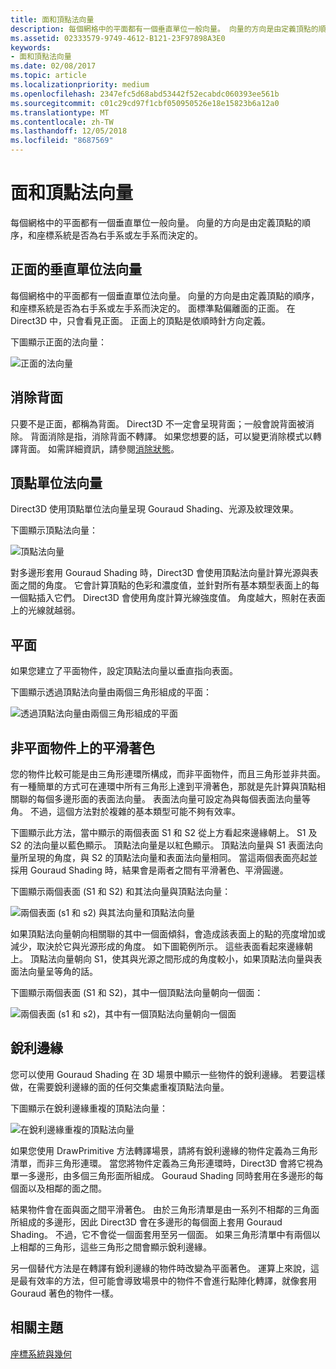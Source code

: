 ```yaml
---
title: 面和頂點法向量
description: 每個網格中的平面都有一個垂直單位一般向量。 向量的方向是由定義頂點的順序，和座標系統是否為右手系或左手系而決定的。
ms.assetid: 02333579-9749-4612-B121-23F97898A3E0
keywords:
- 面和頂點法向量
ms.date: 02/08/2017
ms.topic: article
ms.localizationpriority: medium
ms.openlocfilehash: 2347efc5d68abd53442f52ecabdc060393ee561b
ms.sourcegitcommit: c01c29cd97f1cbf050950526e18e15823b6a12a0
ms.translationtype: MT
ms.contentlocale: zh-TW
ms.lasthandoff: 12/05/2018
ms.locfileid: "8687569"
---
```

# <a name="face-and-vertex-normal-vectors"></a>面和頂點法向量


每個網格中的平面都有一個垂直單位一般向量。 向量的方向是由定義頂點的順序，和座標系統是否為右手系或左手系而決定的。

## <a name="span-idperpendicularunitnormalvectorforafrontfacespanspan-idperpendicularunitnormalvectorforafrontfacespanspan-idperpendicularunitnormalvectorforafrontfacespanperpendicular-unit-normal-vector-for-a-front-face"></a><span id="Perpendicular_unit_normal_vector_for_a_front_face"></span><span id="perpendicular_unit_normal_vector_for_a_front_face"></span><span id="PERPENDICULAR_UNIT_NORMAL_VECTOR_FOR_A_FRONT_FACE"></span>正面的垂直單位法向量


每個網格中的平面都有一個垂直單位法向量。 向量的方向是由定義頂點的順序，和座標系統是否為右手系或左手系而決定的。 面標準點偏離面的正面。 在 Direct3D 中，只會看見正面。 正面上的頂點是依順時針方向定義。

下圖顯示正面的法向量：

![正面的法向量](images/nrmlvect.png)

## <a name="span-idcullingbackfacesspanspan-idcullingbackfacesspanspan-idcullingbackfacesspanculling-back-faces"></a><span id="Culling_back_faces"></span><span id="culling_back_faces"></span><span id="CULLING_BACK_FACES"></span>消除背面


只要不是正面，都稱為背面。 Direct3D 不一定會呈現背面；一般會說背面被消除。 背面消除是指，消除背面不轉譯。 如果您想要的話，可以變更消除模式以轉譯背面。 如需詳細資訊，請參閱[消除狀態](https://msdn.microsoft.com/library/windows/desktop/bb204882)。

## <a name="span-idvertexunitnormalsspanspan-idvertexunitnormalsspanspan-idvertexunitnormalsspanvertex-unit-normals"></a><span id="Vertex_unit_normals"></span><span id="vertex_unit_normals"></span><span id="VERTEX_UNIT_NORMALS"></span>頂點單位法向量


Direct3D 使用頂點單位法向量呈現 Gouraud Shading、光源及紋理效果。

下圖顯示頂點法向量：

![頂點法向量](images/vertnrml.png)

對多邊形套用 Gouraud Shading 時，Direct3D 會使用頂點法向量計算光源與表面之間的角度。 它會計算頂點的色彩和濃度值，並針對所有基本類型表面上的每一個點插入它們。 Direct3D 會使用角度計算光線強度值。 角度越大，照射在表面上的光線就越弱。

## <a name="span-idflatsurfacesspanspan-idflatsurfacesspanspan-idflatsurfacesspanflat-surfaces"></a><span id="Flat_surfaces"></span><span id="flat_surfaces"></span><span id="FLAT_SURFACES"></span>平面


如果您建立了平面物件，設定頂點法向量以垂直指向表面。

下圖顯示透過頂點法向量由兩個三角形組成的平面：

![透過頂點法向量由兩個三角形組成的平面](images/flatvert.png)

## <a name="span-idsmoothshadingonanon-flatobjectspanspan-idsmoothshadingonanon-flatobjectspanspan-idsmoothshadingonanon-flatobjectspansmooth-shading-on-a-non-flat-object"></a><span id="Smooth_shading_on_a_non-flat_object"></span><span id="smooth_shading_on_a_non-flat_object"></span><span id="SMOOTH_SHADING_ON_A_NON-FLAT_OBJECT"></span>非平面物件上的平滑著色


您的物件比較可能是由三角形連環所構成，而非平面物件，而且三角形並非共面。 有一種簡單的方式可在連環中所有三角形上達到平滑著色，那就是先計算與頂點相關聯的每個多邊形面的表面法向量。 表面法向量可設定為與每個表面法向量等角。 不過，這個方法對於複雜的基本類型可能不夠有效率。

下圖顯示此方法，當中顯示的兩個表面 S1 和 S2 從上方看起來邊緣朝上。 S1 及 S2 的法向量以藍色顯示。 頂點法向量是以紅色顯示。 頂點法向量與 S1 表面法向量所呈現的角度，與 S2 的頂點法向量和表面法向量相同。 當這兩個表面亮起並採用 Gouraud Shading 時，結果會是兩者之間有平滑著色、平滑圓邊。

下圖顯示兩個表面 (S1 和 S2) 和其法向量與頂點法向量：

![兩個表面 (s1 和 s2) 與其法向量和頂點法向量](images/gvert.png)

如果頂點法向量朝向相關聯的其中一個面傾斜，會造成該表面上的點的亮度增加或減少，取決於它與光源形成的角度。 如下圖範例所示。 這些表面看起來邊緣朝上。 頂點法向量朝向 S1，使其與光源之間形成的角度較小，如果頂點法向量與表面法向量呈等角的話。

下圖顯示兩個表面 (S1 和 S2)，其中一個頂點法向量朝向一個面：

![兩個表面 (s1 和 s2)，其中有一個頂點法向量朝向一個面](images/gvert2.png)

## <a name="span-idsharpedgesspanspan-idsharpedgesspanspan-idsharpedgesspansharp-edges"></a><span id="Sharp_edges"></span><span id="sharp_edges"></span><span id="SHARP_EDGES"></span>銳利邊緣


您可以使用 Gouraud Shading 在 3D 場景中顯示一些物件的銳利邊緣。 若要這樣做，在需要銳利邊緣的面的任何交集處重複頂點法向量。

下圖顯示在銳利邊緣重複的頂點法向量：

![在銳利邊緣重複的頂點法向量](images/shade1.png)

如果您使用 DrawPrimitive 方法轉譯場景，請將有銳利邊緣的物件定義為三角形清單，而非三角形連環。 當您將物件定義為三角形連環時，Direct3D 會將它視為單一多邊形，由多個三角形面所組成。 Gouraud Shading 同時套用在多邊形的每個面以及相鄰的面之間。

結果物件會在面與面之間平滑著色。 由於三角形清單是由一系列不相鄰的三角面所組成的多邊形，因此 Direct3D 會在多邊形的每個面上套用 Gouraud Shading。 不過，它不會從一個面套用至另一個面。 如果三角形清單中有兩個以上相鄰的三角形，這些三角形之間會顯示銳利邊緣。

另一個替代方法是在轉譯有銳利邊緣的物件時改變為平面著色。 運算上來說，這是最有效率的方法，但可能會導致場景中的物件不會進行點陣化轉譯，就像套用 Gouraud 著色的物件一樣。

## <a name="span-idrelated-topicsspanrelated-topics"></a><span id="related-topics"></span>相關主題


[座標系統與幾何](coordinate-systems-and-geometry.md)

 

 




